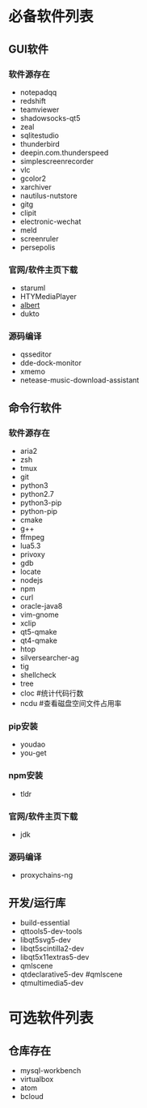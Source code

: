 # 必备软件列表

## GUI软件

### 软件源存在

- notepadqq
- redshift
- teamviewer
- shadowsocks-qt5
- zeal
- sqlitestudio
- thunderbird
- deepin.com.thunderspeed
- simplescreenrecorder
- vlc
- gcolor2
- xarchiver
- nautilus-nutstore
- gitg
- clipit
- electronic-wechat
- meld
- screenruler
- persepolis

### 官网/软件主页下载

- staruml
- HTYMediaPlayer
- [albert](https://launchpad.net/~nilarimogard/+archive/ubuntu/webupd8/+packages)
- dukto

### 源码编译

- qsseditor
- dde-dock-monitor
- xmemo
- netease-music-download-assistant

## 命令行软件

### 软件源存在

- aria2
- zsh
- tmux
- git
- python3
- python2.7
- python3-pip
- python-pip
- cmake
- g++
- ffmpeg
- lua5.3
- privoxy
- gdb
- locate
- nodejs
- npm
- curl
- oracle-java8
- vim-gnome
- xclip
- qt5-qmake
- qt4-qmake
- htop
- silversearcher-ag
- tig
- shellcheck
- tree
- cloc #统计代码行数
- ncdu #查看磁盘空间文件占用率

### pip安装

- youdao
- you-get

### npm安装
- tldr

### 官网/软件主页下载

- jdk

### 源码编译

- proxychains-ng

## 开发/运行库

- build-essential
- qttools5-dev-tools
- libqt5svg5-dev 
- libqt5scintilla2-dev
- libqt5x11extras5-dev
- qmlscene
- qtdeclarative5-dev    #qmlscene
- qtmultimedia5-dev

# 可选软件列表

## 仓库存在

- mysql-workbench
- virtualbox
- atom
- bcloud
